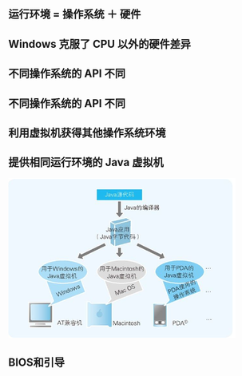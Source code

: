 
## 运行环境 = 操作系统 ＋ 硬件

## Windows 克服了 CPU 以外的硬件差异

## 不同操作系统的 API 不同

## 不同操作系统的 API 不同

## 利用虚拟机获得其他操作系统环境

## 提供相同运行环境的 Java 虚拟机
![](../markdown_import_image/import-2022-12-27-19-01-19.png)

## BIOS和引导